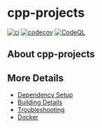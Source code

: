 # cpp-projects

[![ci](https://github.com/dienxlab/cpp-projects/actions/workflows/ci.yml/badge.svg)](https://github.com/dienxlab/cpp-projects/actions/workflows/ci.yml)
[![codecov](https://codecov.io/gh/dienxlab/cpp-projects/branch/main/graph/badge.svg)](https://codecov.io/gh/dienxlab/cpp-projects)
[![CodeQL](https://github.com/dienxlab/cpp-projects/actions/workflows/codeql-analysis.yml/badge.svg)](https://github.com/dienxlab/cpp-projects/actions/workflows/codeql-analysis.yml)

## About cpp-projects



## More Details

 * [Dependency Setup](README_dependencies.md)
 * [Building Details](README_building.md)
 * [Troubleshooting](README_troubleshooting.md)
 * [Docker](README_docker.md)

